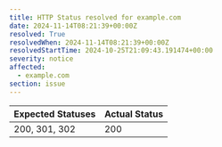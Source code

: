 ```yaml
---
title: HTTP Status resolved for example.com
date: 2024-11-14T08:21:39+00:00Z
resolved: True
resolvedWhen: 2024-11-14T08:21:39+00:00Z
resolvedStartTime: 2024-10-25T21:09:43.191474+00:00
severity: notice
affected:
  - example.com
section: issue
---
```


| Expected Statuses | Actual Status  |
|-------------------|----------------|
| 200, 301, 302 | 200 |

